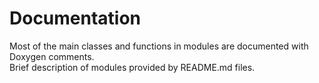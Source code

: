 # Documentation

Most of the main classes and functions in modules are documented with Doxygen comments.  
Brief description of modules provided by README.md files. 
